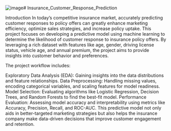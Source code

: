 ![image](https://github.com/user-attachments/assets/708e5b7a-1042-4cfe-9683-92558f350177)# Insurance_Customer_Response_Prediction

 Introduction 
In today’s competitive insurance market, accurately predicting customer responses to policy offers can greatly enhance marketing efficiency, optimize sales strategies, and increase policy uptake. 
This project focuses on developing a predictive model using machine learning to determine the likelihood of customer response to insurance policy offers. 
By leveraging a rich dataset with features like age, gender, driving license status, vehicle age, and annual premium, the project aims to provide insights into customer behavior and preferences. 


The project workflow includes:

Exploratory Data Analysis (EDA): Gaining insights into the data distributions and feature relationships.
Data Preprocessing: Handling missing values, encoding categorical variables, and scaling features for model readiness.
Model Selection: Evaluating algorithms like Logistic Regression, Decision Trees, and Random Forests to find the best-fit model.
Performance Evaluation: Assessing model accuracy and interpretability using metrics like Accuracy, Precision, Recall, and ROC-AUC.
This predictive model not only aids in better-targeted marketing strategies but also helps the insurance company make data-driven decisions that improve customer engagement and retention.



